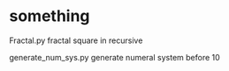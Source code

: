 # something


Fractal.py
 fractal square in recursive
 
generate_num_sys.py
 generate numeral system before 10
